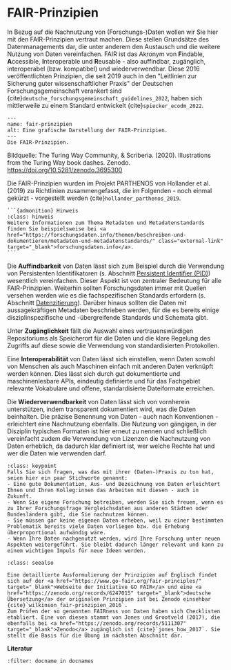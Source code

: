 # FAIR-Prinzipien

In Bezug auf die Nachnutzung von (Forschungs-)Daten wollen wir Sie hier mit den FAIR-Prinzipien vertraut machen. Diese stellen Grundsätze des Datenmanagements dar, die unter anderem den Austausch und die weitere Nutzung von Daten vereinfachen. FAIR ist das Akronym von **F**indable, **A**ccessible, **I**nteroperable und **R**eusable - also auffindbar, zugänglich, interoperabel (bzw. kompatibel) und wiederverwendbar. Diese 2016 veröffentlichten Prinzipien, die seit 2019 auch in den "Leitlinien zur Sicherung guter wissenschaftlicher Praxis" der Deutschen Forschungsgemeinschaft verankert sind {cite}`deutsche_forschungsgemeinschaft_guidelines_2022`, haben sich mittlerweile zu einem Standard entwickelt {cite}`spiecker_ecodm_2022`.

```{figure} _images/fair-principles.jpg
---
name: fair-prinzipien
alt: Eine grafische Darstellung der FAIR-Prinzipien.
---
Die FAIR-Prinzipien.
```
Bildquelle: The Turing Way Community, & Scriberia. (2020). Illustrations from the Turing Way book dashes. Zenodo. <a href="https://doi.org/10.5281/zenodo.3695300" target="_blank">https://doi.org/10.5281/zenodo.3695300</a>

Die FAIR-Prinzipien wurden im Projekt PARTHENOS von Hollander et al. (2019) zu Richtlinien zusammengefasst, die im Folgenden - noch einmal gekürzt - vorgestellt werden {cite}`hollander_parthenos_2019`.

````{margin}
```{admonition} Hinweis
:class: hinweis
Weitere Informationen zum Thema Metadaten und Metadatenstandards finden Sie beispielsweise bei <a href="https://forschungsdaten.info/themen/beschreiben-und-dokumentieren/metadaten-und-metadatenstandards/" class="external-link" target="_blank">forschungsdaten.info</a>.
```
````
Die **Auffindbarkeit** von Daten lässt sich zum Beispiel durch die Verwendung von Persistenten Identifikatoren (s. Abschnitt [Persistent Identifier (PID)](PID)) wesentlich vereinfachen. Dieser Aspekt ist von zentraler Bedeutung für alle FAIR-Prinzipien. Weiterhin sollten Forschungsdaten immer mit Quellen versehen werden wie es die fachspezifischen Standards erfordern (s. Abschnitt [Datenzitierung](Einleitung_Datenzitierung)). Darüber hinaus sollten die Daten mit aussagekräftigen Metadaten beschrieben werden, für die es bereits einige disziplinspezifische und -übergreifende Standards und Schemata gibt.

Unter **Zugänglichkeit** fällt die Auswahl eines vertrauenswürdigen Repositoriums als Speicherort für die Daten und die klare Regelung des Zugriffs auf diese sowie die Verwendung von standardisierten Protokollen.

Eine **Interoperabilität** von Daten lässt sich einstellen, wenn Daten sowohl von Menschen als auch Maschinen einfach mit anderen Daten verknüpft werden können. Dies lässt sich durch gut dokumentierte und maschinenlesbare APIs, eindeutig definierte und für das Fachgebiet relevante Vokabulare und offene, standardisierte Dateiformate erreichen.

Die **Wiederverwendbarkeit** von Daten lässt sich von vornherein unterstützen, indem transparent dokumentiert wird, was die Daten beinhalten. Die präzise Benennung von Daten - auch nach Konventionen - erleichtert eine Nachnutzung ebenfalls. Die Nutzung von gängigen, in der Disziplin typischen Formaten ist hier erneut zu nennen und schließlich vereinfacht zudem die Verwendung von Lizenzen die Nachnutzung von Daten erheblich, da dadurch klar definiert ist, wer welche Rechte hat und wer die Daten wie verwenden darf.  

```{admonition} FAIR in der Praxis
:class: keypoint
Falls Sie sich fragen, was das mit ihrer (Daten-)Praxis zu tun hat, seien hier ein paar Stichworte genannt:
- Eine gute Dokumentation, Aus- und Bezeichnung von Daten erleichtert Ihnen und Ihren Kolleg:innen das Arbeiten mit diesen - auch in Zukunft.
- Wenn Sie eigene Forschung betreiben, werden Sie sich freuen, wenn es zu Ihrer Forschungsfrage Vergleichsdaten aus anderen Städten oder Bundesländern gibt, die Sie nachnutzen können.
- Sie müssen gar keine eigenen Daten erheben, weil zu einer bestimmten Problematik bereits viele Daten vorliegen bzw. die Erhebung überproportional aufwändig wäre.
- Wenn Ihre Daten nachgenutzt werden, wird Ihre Forschung unter neuen Aspekten weitergeführt. Sie bleibt dadurch länger relevant und kann zu einem wichtigen Impuls für neue Ideen werden.
```  

```{admonition} Weitere Informationen
:class: seealso

Eine detaillierte Ausformulierung der Prinzipien auf Englisch findet sich auf der <a href="https://www.go-fair.org/fair-principles/" target="_blank">Webseite der Initiative GO FAIR</a> und eine <a href="https://zenodo.org/records/6247015" target="_blank">deutsche Übersetzung</a> der originalen Prinzipien ist bei Zenodo einsehbar {cite}`wilkinson_fair-prinzipien_2016`. 
Zum Prüfen der so genannten FAIRness von Daten haben sich Checklisten etabliert. Eine von diesen stammt von Jones und Grootveld (2017), die ebenfalls bei <a href="https://zenodo.org/records/5111307" target="_blank">Zenodo</a> zugänglich ist {cite}`jones_how_2017`. Sie stellt die Basis für die Übung im nächsten Abschnitt dar.
```

**Literatur**

```{bibliography}
:filter: docname in docnames
```
